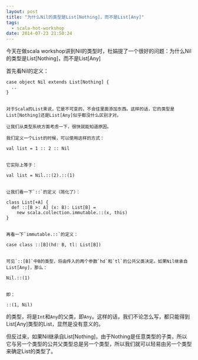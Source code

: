 ```yaml
---
layout: post
title: "为什么Nil的类型是List[Nothing]，而不是List[Any]"
tags:
  - scala-hot-workshop
date: 2014-07-23 21:50:24
---
```


今天在做scala workshop讲到Nil的类型时，杜娟提了一个很好的问题：为什么Nil的类型是List[Nothing]，而不是List[Any]

首先看Nil的定义：

    case object Nil extends List[Nothing] {
      ..
    }
    

    对于Scala的List来说，它是不可变的，不会往里面添加东西。这样的话，它的类型是List[Nothing]还是List[Any]似乎都没什么区别才对。

    让我们从类型系统方面考虑一下，很快就能知道原因。

    我们定义一个List的时候，可以使用这样的方式：

    val list = 1 :: 2 :: Nil
    

    它实际上等于：

    val list = Nil.::(2).::(1)
    

    让我们看一下`::`的定义（简化了）：

    class List[+A] {
      def ::[B >: A] (x: B): List[B] =
        new scala.collection.immutable.::(x, this)
    }
    

    再看一下`immutable.::`的定义：

    case class ::[B](hd: B, tl: List[B])
    

    可见`::[B]`中B的类型，将由传入的两个参数`hd`和`tl`的公共父类决定。如果Nil继承自List[Any]，那么：

    Nil.::(1)
    

    即：

    ::(1, Nil)

的类型，将是`Int`和`Any`的父类，即`Any`。这样的话，我们不论怎么写，都只能得到List[Any]类型的List，显然是没有意义的。

但反过来，如果Nil继承自List[Nothing]，由于Nothing是任意类型的子类，所以它与另一个类型的公共父类型总是另一个类型，所以我们就可以轻易由另一个类型来确定List的类型了。